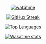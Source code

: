 <div align="center">
  
[![wakatime](https://wakatime.com/badge/user/e564edaf-066d-4722-bb80-acfb140d2fbe.svg)](https://wakatime.com/@e564edaf-066d-4722-bb80-acfb140d2fbe)
  
</div>

<div align="center">

[![GitHub Streak](https://streak-stats.demolab.com?user=vinicius-rech&theme=transparent&hide_border=true&hide_longest_streak=false&card_width=495&hide_current_streak=false)](https://git.io/streak-stats) 
  
  
</div>

<div align="center">
  
 
[![Top Languages](https://github-readme-stats.vercel.app/api/top-langs/?username=vinicius-rech&theme=transparent&show_icons=true&langs_count=4&card_width=495&hide_border=true)](https://github.com/r3c4-d3v/github-readme-stats)
  
</div>

<div align="center">
  
  [![Wakatime stats](https://github-readme-stats.vercel.app/api/wakatime?username=R3C4&theme=transparent&card_width=495&hide_border=true&number_format=long&langs_count=5)](https://github.com/r3c4-d3v/github-readme-stats)
  
</div>

